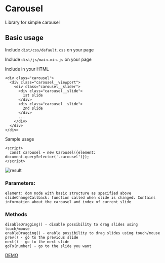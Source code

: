 # Carousel

Library for simple carousel

## Basic usage

Include `dist/css/default.css` on your page

Include `dist/js/main.min.js` on your page

Include in your HTML

    <div class="carousel">
      <div class="carousel__viewport">
        <div class="carousel__slider">
          <div class="carousel__slide">
            1st slide
          </div>
          <div class="carousel__slide">
            2nd slide
          </div>
          ...
        </div>
      </div>
    </div>

Sample usage

    <script>
      const carousel = new Carousel({element: document.querySelector('.carousel')});
    </script>

![result](https://i.gyazo.com/ed1f1c71054a939d8e53191928a4704d.gif)

### Parameters:
    element: dom node with basic structure as specified above
    slideChangeCallback: function called when slide is changed. Contains information about the carousel and index of current slide

### Methods
        
    disableDragging() - disable possibility to drag slides using touch/mouse
    enableDragging() - enable possibility to drag slides using touch/mouse
    prev() - go to the previous slide
    next() - go to the next slide
    goTo(number) - go to the slide you want

[DEMO](https://brainly.github.io/ui-components/components/carousel/)
